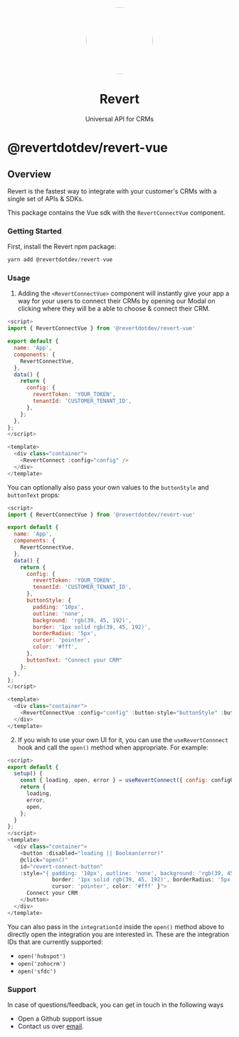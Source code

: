 <p align="center">
<img width="150" style="border-radius:75px;" src="https://res.cloudinary.com/dfcnic8wq/image/upload/v1673932396/Revert/Revert_logo_x5ysgh.png"/>
<h1 align="center"><b>Revert</b></h1>
<p align="center">
Universal API for CRMs
<br />
</p>

# @revertdotdev/revert-vue

## Overview

Revert is the fastest way to integrate with your customer's CRMs with a single set of APIs & SDKs.

This package contains the Vue sdk with the `RevertConnectVue` component.

### Getting Started

First, install the Revert npm package:

```javascript
yarn add @revertdotdev/revert-vue
```

### Usage

1. Adding the `<RevertConnectVue>` component will instantly give your app a way for your users to connect their CRMs by opening our Modal on clicking where they will be a able to choose & connect their CRM.

```javascript
<script>
import { RevertConnectVue } from '@revertdotdev/revert-vue'

export default {
  name: 'App',
  components: {
    RevertConnectVue, 
  },
  data() {
    return {
      config: {
        revertToken: 'YOUR_TOKEN',
        tenantId: 'CUSTOMER_TENANT_ID',
      },
    };
  },
};
</script>

<template>
  <div class="container">
    <RevertConnect :config="config" />
  </div>
</template>
```

You can optionally also pass your own values to the `buttonStyle` and `buttonText` props:

```javascript
<script>
import { RevertConnectVue } from '@revertdotdev/revert-vue'

export default {
  name: 'App',
  components: {
    RevertConnectVue, 
  },
  data() {
    return {
      config: {
        revertToken: 'YOUR_TOKEN',
        tenantId: 'CUSTOMER_TENANT_ID',
      },
      buttonStyle: {
        padding: '10px',
        outline: 'none',
        background: 'rgb(39, 45, 192)',
        border: '1px solid rgb(39, 45, 192)',
        borderRadius: '5px',
        cursor: 'pointer',
        color: '#fff',
      }, 
      buttonText: "Connect your CRM"
    };
  },
};
</script>

<template>
  <div class="container">
    <RevertConnectVue :config="config" :button-style="buttonStyle" :button-text="buttonText"/>
  </div>
</template>
```

2. If you wish to use your own UI for it, you can use the `useRevertConnnect` hook and call the `open()` method when appropriate. For example:

```javascript
<script>
export default {
  setup() {
    const { loading, open, error } = useRevertConnect({ config: configObject });
    return {
      loading,
      error,
      open,
    };
  }
};
</script>
<template>
  <div class="container">
    <button :disabled="loading || Boolean(error)" 
    @click="open()" 
    id="revert-connect-button"
    :style="{ padding: '10px', outline: 'none', background: 'rgb(39, 45, 192)',
              border: '1px solid rgb(39, 45, 192)', borderRadius: '5px',
              cursor: 'pointer', color: '#fff' }">
      Connect your CRM
    </button>
  </div>
</template>
```

 You can also pass in the `integrationId` inside the `open()` method above to directly open the integration you are interested in. These are the integration IDs that are currently supported:
- `open('hubspot')`
- `open('zohocrm')`
- `open('sfdc')`

### Support

In case of questions/feedback, you can get in touch in the following ways

-   Open a Github support issue
-   Contact us over [email](mailto:jatin@revert.dev).
